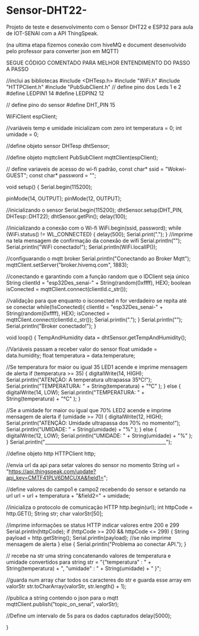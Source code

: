 # Sensor-DHT22-
Projeto de teste e desenvolvimento com o Sensor DHT22 e ESP32 para aula de IOT-SENAI com a API  ThingSpeak.

(na ultima etapa fizemos conexão com hiveMQ e document desenvolvido pelo professor para converter json em MQTT)

SEGUE CÓDIGO COMENTADO PARA MELHOR ENTENDIMENTO DO PASSO A PASSO 



//inclui as bibliotecas
#include <DHTesp.h>
#include "WiFi.h"
#include "HTTPClient.h"
#include "PubSubClient.h"
// define pino dos Leds 1 e 2
#define LEDPIN1 14
#define LEDPIN2 12

// define pino do sensor
#define DHT_PIN 15

WiFiClient espClient;

//variáveis temp e umidade inicializam com zero
int temperatura = 0;
int umidade = 0;

//define objeto sensor
DHTesp dhtSensor;

//define objeto mqttclient
PubSubClient mqttClient(espClient);

// define variaveis de acesso do wi-fi padrão,
const char* ssid = "Wokwi-GUEST";
const char* password = "";


void setup() {
  Serial.begin(115200);

  pinMode(14, OUTPUT);
  pinMode(12, OUTPUT);

  //inicializando o sensor
  Serial.begin(115200);
  dhtSensor.setup(DHT_PIN, DHTesp::DHT22);
  dhtSensor.getPin();
  delay(100);

  //inicializando a conexão com o Wi-fi
  WiFi.begin(ssid, password);
  while (WiFi.status() != WL_CONNECTED) {
    delay(500);
    Serial.print(".");
  }
  //imprime na tela mensagem de confirmação da conexão de wifi
  Serial.println("");
  Serial.println("WiFi conectado!");
  Serial.println(WiFi.localIP());

  //configuarando o mqtt broker
  Serial.println("Conectando ao Broker Mqtt");
  mqttClient.setServer("broker.hivemq.com", 1883);

  //conectando e garantindo com a função random que o IDClient seja único 
  String clientId = "esp32Des_senai-" + String(random(0xffff), HEX);
  boolean isConected = mqttClient.connect(clientId.c_str());

  //validação para que enquanto o isconected n for verdadeiro se repita até se conectar
  while(!isConected){
    clientId = "esp32Des_senai-" + String(random(0xffff), HEX);
    isConected = mqttClient.connect(clientId.c_str());
    Serial.println(".");
    }
  Serial.println("");
  Serial.println("Broker conectado!");
}

void loop() {
  TempAndHumidity data = dhtSensor.getTempAndHumidity();

  //Variáveis passam a receber valor do sensor
  float umidade = data.humidity;
  float temperatura = data.temperature;

  //Se temperatura for maior ou igual 35 LED1 acende e imprime mensagem de alerta
  if (temperatura >= 35) {
    digitalWrite(14, HIGH);
    Serial.println("ATENÇÃO: A temperatura ultrapassa 35°C!");
    Serial.println("TEMPERATURA: " + String(temperatura) + "°C" );
  } else {
    digitalWrite(14, LOW);
    Serial.println("TEMPERATURA: " + String(temperatura) + "°C" );
  }

  //Se a umidade for maior ou igual que 70% LED2 acende e imprime mensagem de alerta
  if (umidade >= 70) {
    digitalWrite(12, HIGH);
    Serial.println("ATENÇÃO: Umidade ultrapassa dos 70% no momento!");
    Serial.println("UMIDADE: " + String(umidade) + "%" );
  } else {
    digitalWrite(12, LOW);
    Serial.println("UMIDADE: " + String(umidade) + "%" );
  }
  Serial.println("___________________________________________________");

  //define objeto http
  HTTPClient http;

  //envia url da api para setar valores do sensor no momento
  String url = "https://api.thingspeak.com/update?api_key=CMTF41PLV6DMCUXA&field1=";

  //define valores do campo1 e campo2 recebendo do sensor e setando na url
  url = url + temperatura + "&field2=" + umidade;

  //inicializa o protocolo de comunicação HTTP
  http.begin(url);
  int httpCode = http.GET();
  String str;
  char valorStr[50];

  //imprime informações se status HTTP indicar valores entre 200 e 299
  Serial.println(httpCode);
  if (httpCode >= 200 && httpCode <= 299) {
    String payload = http.getString();
    Serial.println(payload);
    //se não imprime mensagem de alerta
  } else {
    Serial.println("Problema ao conectar API.");
  }

  // recebe na str uma string concatenando valores de temperatura e umidade convertidos para string
  str = "{\"temperatura\" : " + String(temperatura) + ", \"umidade\" : " + String(umidade) + " }";
  
  //guarda num array char todos os caracteres do str e guarda esse array em valorStr
  str.toCharArray(valorStr, str.length() + 1);

  //publica a string contendo o json para o mqtt
  mqttClient.publish("topic_on_senai", valorStr);


  //Define um intervalo de 5s para os dados capturados
  delay(5000);

}




